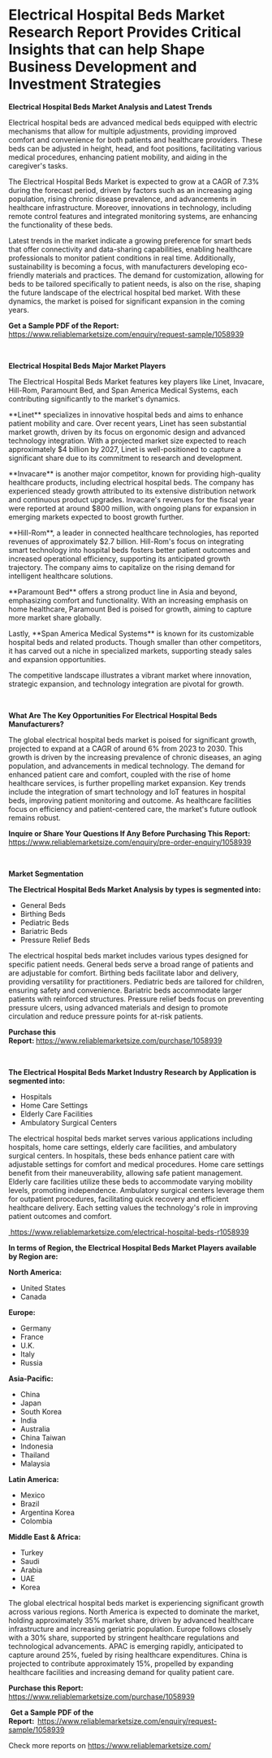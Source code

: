 <p><h1>Electrical Hospital Beds Market Research Report Provides Critical Insights that can help Shape Business Development and Investment Strategies</h1></p><p><strong>Electrical Hospital Beds Market Analysis and Latest Trends</strong></p>
<p><p>Electrical hospital beds are advanced medical beds equipped with electric mechanisms that allow for multiple adjustments, providing improved comfort and convenience for both patients and healthcare providers. These beds can be adjusted in height, head, and foot positions, facilitating various medical procedures, enhancing patient mobility, and aiding in the caregiver's tasks.</p><p>The Electrical Hospital Beds Market is expected to grow at a CAGR of 7.3% during the forecast period, driven by factors such as an increasing aging population, rising chronic disease prevalence, and advancements in healthcare infrastructure. Moreover, innovations in technology, including remote control features and integrated monitoring systems, are enhancing the functionality of these beds.</p><p>Latest trends in the market indicate a growing preference for smart beds that offer connectivity and data-sharing capabilities, enabling healthcare professionals to monitor patient conditions in real time. Additionally, sustainability is becoming a focus, with manufacturers developing eco-friendly materials and practices. The demand for customization, allowing for beds to be tailored specifically to patient needs, is also on the rise, shaping the future landscape of the electrical hospital bed market. With these dynamics, the market is poised for significant expansion in the coming years.</p></p>
<p><strong>Get a Sample PDF of the Report:&nbsp;</strong> <a href="https://www.reliablemarketsize.com/enquiry/request-sample/1058939?utm_campaign=2949&utm_medium=2&utm_source=Github&utm_content=ia&utm_term=04032025&utm_id=electrical-hospital-beds">https://www.reliablemarketsize.com/enquiry/request-sample/1058939</a></p>
<p>&nbsp;</p>
<p><strong>Electrical Hospital Beds Major Market Players</strong></p>
<p><p>The Electrical Hospital Beds Market features key players like Linet, Invacare, Hill-Rom, Paramount Bed, and Span America Medical Systems, each contributing significantly to the market's dynamics.</p><p>**Linet** specializes in innovative hospital beds and aims to enhance patient mobility and care. Over recent years, Linet has seen substantial market growth, driven by its focus on ergonomic design and advanced technology integration. With a projected market size expected to reach approximately $4 billion by 2027, Linet is well-positioned to capture a significant share due to its commitment to research and development.</p><p>**Invacare** is another major competitor, known for providing high-quality healthcare products, including electrical hospital beds. The company has experienced steady growth attributed to its extensive distribution network and continuous product upgrades. Invacare's revenues for the fiscal year were reported at around $800 million, with ongoing plans for expansion in emerging markets expected to boost growth further.</p><p>**Hill-Rom**, a leader in connected healthcare technologies, has reported revenues of approximately $2.7 billion. Hill-Rom's focus on integrating smart technology into hospital beds fosters better patient outcomes and increased operational efficiency, supporting its anticipated growth trajectory. The company aims to capitalize on the rising demand for intelligent healthcare solutions.</p><p>**Paramount Bed** offers a strong product line in Asia and beyond, emphasizing comfort and functionality. With an increasing emphasis on home healthcare, Paramount Bed is poised for growth, aiming to capture more market share globally.</p><p>Lastly, **Span America Medical Systems** is known for its customizable hospital beds and related products. Though smaller than other competitors, it has carved out a niche in specialized markets, supporting steady sales and expansion opportunities.</p><p>The competitive landscape illustrates a vibrant market where innovation, strategic expansion, and technology integration are pivotal for growth.</p></p>
<p>&nbsp;</p>
<p><strong>What Are The Key Opportunities For Electrical Hospital Beds Manufacturers?</strong></p>
<p><p>The global electrical hospital beds market is poised for significant growth, projected to expand at a CAGR of around 6% from 2023 to 2030. This growth is driven by the increasing prevalence of chronic diseases, an aging population, and advancements in medical technology. The demand for enhanced patient care and comfort, coupled with the rise of home healthcare services, is further propelling market expansion. Key trends include the integration of smart technology and IoT features in hospital beds, improving patient monitoring and outcome. As healthcare facilities focus on efficiency and patient-centered care, the market's future outlook remains robust.</p></p>
<p><strong>Inquire or Share Your Questions If Any Before Purchasing This Report:</strong> <a href="https://www.reliablemarketsize.com/enquiry/pre-order-enquiry/1058939?utm_campaign=2949&utm_medium=2&utm_source=Github&utm_content=ia&utm_term=04032025&utm_id=electrical-hospital-beds">https://www.reliablemarketsize.com/enquiry/pre-order-enquiry/1058939</a></p>
<p>&nbsp;</p>
<p><strong>Market Segmentation</strong></p>
<p><strong>The Electrical Hospital Beds Market Analysis by types is segmented into:</strong></p>
<p><ul><li>General Beds</li><li>Birthing Beds</li><li>Pediatric Beds</li><li>Bariatric Beds</li><li>Pressure Relief Beds</li></ul></p>
<p><p>The electrical hospital beds market includes various types designed for specific patient needs. General beds serve a broad range of patients and are adjustable for comfort. Birthing beds facilitate labor and delivery, providing versatility for practitioners. Pediatric beds are tailored for children, ensuring safety and convenience. Bariatric beds accommodate larger patients with reinforced structures. Pressure relief beds focus on preventing pressure ulcers, using advanced materials and design to promote circulation and reduce pressure points for at-risk patients.</p></p>
<p><strong>Purchase this Report:&nbsp;</strong><a href="https://www.reliablemarketsize.com/purchase/1058939?utm_campaign=2949&utm_medium=2&utm_source=Github&utm_content=ia&utm_term=04032025&utm_id=electrical-hospital-beds">https://www.reliablemarketsize.com/purchase/1058939</a></p>
<p>&nbsp;</p>
<p><strong>The Electrical Hospital Beds Market Industry Research by Application is segmented into:</strong></p>
<p><ul><li>Hospitals</li><li>Home Care Settings</li><li>Elderly Care Facilities</li><li>Ambulatory Surgical Centers</li></ul></p>
<p><p>The electrical hospital beds market serves various applications including hospitals, home care settings, elderly care facilities, and ambulatory surgical centers. In hospitals, these beds enhance patient care with adjustable settings for comfort and medical procedures. Home care settings benefit from their maneuverability, allowing safe patient management. Elderly care facilities utilize these beds to accommodate varying mobility levels, promoting independence. Ambulatory surgical centers leverage them for outpatient procedures, facilitating quick recovery and efficient healthcare delivery. Each setting values the technology's role in improving patient outcomes and comfort.</p></p>
<p><a href="https://www.reliablemarketsize.com/electrical-hospital-beds-r1058939?utm_campaign=2949&utm_medium=2&utm_source=Github&utm_content=ia&utm_term=04032025&utm_id=electrical-hospital-beds">&nbsp;https://www.reliablemarketsize.com/electrical-hospital-beds-r1058939</a></p>
<p><strong>In terms of Region, the Electrical Hospital Beds Market Players available by Region are:</strong></p>
<p>
    <p> <strong> North America: </strong>
        <ul>
            <li>United States</li>
            <li>Canada</li>
        </ul>
        </p> 
    <p> <strong> Europe: </strong>
        <ul>
            <li>Germany</li>
            <li>France</li>
            <li>U.K.</li>
            <li>Italy</li>
            <li>Russia</li>
        </ul>
        </p> 
    <p> <strong> Asia-Pacific: </strong>
        <ul>
            <li>China</li>
            <li>Japan</li>
            <li>South Korea</li>
            <li>India</li>
            <li>Australia</li>
            <li>China Taiwan</li>
            <li>Indonesia</li>
            <li>Thailand</li>
            <li>Malaysia</li>
        </ul>
        </p> 
    <p> <strong> Latin America: </strong>
        <ul>
            <li>Mexico</li>
            <li>Brazil</li>
            <li>Argentina Korea</li>
            <li>Colombia</li>
        </ul>
        </p> 
    <p> <strong> Middle East & Africa: </strong>
        <ul>
            <li>Turkey</li>
            <li>Saudi</li>
            <li>Arabia</li>
            <li>UAE</li>
            <li>Korea</li>
        </ul>
    </p>
    </p>
<p><p>The global electrical hospital beds market is experiencing significant growth across various regions. North America is expected to dominate the market, holding approximately 35% market share, driven by advanced healthcare infrastructure and increasing geriatric population. Europe follows closely with a 30% share, supported by stringent healthcare regulations and technological advancements. APAC is emerging rapidly, anticipated to capture around 25%, fueled by rising healthcare expenditures. China is projected to contribute approximately 15%, propelled by expanding healthcare facilities and increasing demand for quality patient care.</p></p>
<p><strong>Purchase this Report: </strong><a href="https://www.reliablemarketsize.com/purchase/1058939?utm_campaign=2949&utm_medium=2&utm_source=Github&utm_content=ia&utm_term=04032025&utm_id=electrical-hospital-beds">https://www.reliablemarketsize.com/purchase/1058939</a></p>
<p>&nbsp;<strong>Get a Sample PDF of the Report:&nbsp;&nbsp;</strong><a href="https://www.reliablemarketsize.com/enquiry/request-sample/1058939?utm_campaign=2949&utm_medium=2&utm_source=Github&utm_content=ia&utm_term=04032025&utm_id=electrical-hospital-beds">https://www.reliablemarketsize.com/enquiry/request-sample/1058939</a></p>
<p><strong></strong></p>
<p>Check more reports on <a href="https://www.reliablemarketsize.com/?utm_campaign=2949&utm_medium=2&utm_source=Github&utm_content=ia&utm_term=04032025&utm_id=electrical-hospital-beds">https://www.reliablemarketsize.com/</a></p>